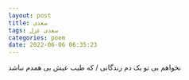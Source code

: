 ```yaml
---
layout: post
title: سعدی
tags: سعدی غزل
categories: poem
date: 2022-06-06 06:35:23
---
```


نخواهم بی تو یک دم زندگانی / که طیب عیش بی همدم نباشد
